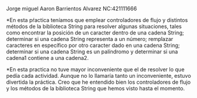 Jorge miguel Aaron Barrientos Alvarez
NC:421111666

*En esta pŕactica teníamos que emplear controladores de flujo y distintos
métodos de la biblioteca String para resolver algunas situaciones, tales como
encontrar la posición de un caracter dentro de una cadena String; determinar
si una cadena String representa a un número; remplazar caracteres
en específico por otro caracter dado en una cadena String; determinar si una
cadena String es un palíndromo y determinar si una cadena1 contiene a
una cadena2.

*En esta practica no tuve mayor inconveniente que el de resolver lo que pedía
cada actividad. Aunque no lo llamaría tanto un inconveniente, estuvo divertida
la práctica. Creo que he entendido bien los controladores de flujo y los métodos
de la biblioteca String que hemos visto hasta el momento.
